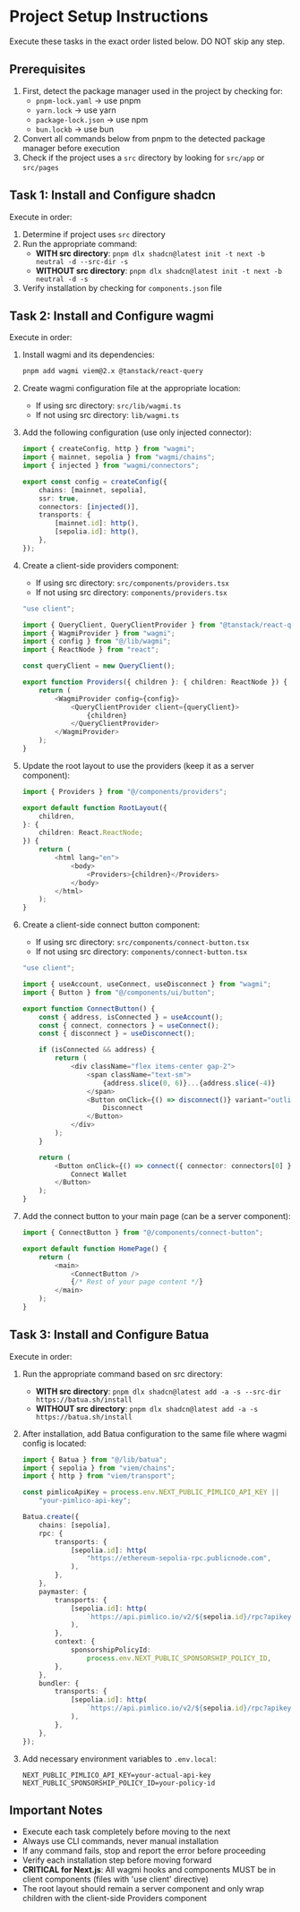 # Project Setup Instructions

Execute these tasks in the exact order listed below. DO NOT skip any step.

## Prerequisites

1. First, detect the package manager used in the project by checking for:
   - `pnpm-lock.yaml` → use pnpm
   - `yarn.lock` → use yarn
   - `package-lock.json` → use npm
   - `bun.lockb` → use bun
2. Convert all commands below from pnpm to the detected package manager before
   execution
3. Check if the project uses a `src` directory by looking for `src/app` or
   `src/pages`

## Task 1: Install and Configure shadcn

Execute in order:

1. Determine if project uses `src` directory
2. Run the appropriate command:
   - **WITH src directory**:
     `pnpm dlx shadcn@latest init -t next -b neutral -d --src-dir -s`
   - **WITHOUT src directory**:
     `pnpm dlx shadcn@latest init -t next -b neutral -d -s`
3. Verify installation by checking for `components.json` file

## Task 2: Install and Configure wagmi

Execute in order:

1. Install wagmi and its dependencies:
   ```bash
   pnpm add wagmi viem@2.x @tanstack/react-query
   ```

2. Create wagmi configuration file at the appropriate location:
   - If using src directory: `src/lib/wagmi.ts`
   - If not using src directory: `lib/wagmi.ts`

3. Add the following configuration (use only injected connector):
   ```typescript
   import { createConfig, http } from "wagmi";
   import { mainnet, sepolia } from "wagmi/chains";
   import { injected } from "wagmi/connectors";

   export const config = createConfig({
       chains: [mainnet, sepolia],
       ssr: true,
       connectors: [injected()],
       transports: {
           [mainnet.id]: http(),
           [sepolia.id]: http(),
       },
   });
   ```

4. Create a client-side providers component:
   - If using src directory: `src/components/providers.tsx`
   - If not using src directory: `components/providers.tsx`

   ```typescript
   "use client";

   import { QueryClient, QueryClientProvider } from "@tanstack/react-query";
   import { WagmiProvider } from "wagmi";
   import { config } from "@/lib/wagmi";
   import { ReactNode } from "react";

   const queryClient = new QueryClient();

   export function Providers({ children }: { children: ReactNode }) {
       return (
           <WagmiProvider config={config}>
               <QueryClientProvider client={queryClient}>
                   {children}
               </QueryClientProvider>
           </WagmiProvider>
       );
   }
   ```

5. Update the root layout to use the providers (keep it as a server component):
   ```typescript
   import { Providers } from "@/components/providers";

   export default function RootLayout({
       children,
   }: {
       children: React.ReactNode;
   }) {
       return (
           <html lang="en">
               <body>
                   <Providers>{children}</Providers>
               </body>
           </html>
       );
   }
   ```

6. Create a client-side connect button component:
   - If using src directory: `src/components/connect-button.tsx`
   - If not using src directory: `components/connect-button.tsx`

   ```typescript
   "use client";

   import { useAccount, useConnect, useDisconnect } from "wagmi";
   import { Button } from "@/components/ui/button";

   export function ConnectButton() {
       const { address, isConnected } = useAccount();
       const { connect, connectors } = useConnect();
       const { disconnect } = useDisconnect();

       if (isConnected && address) {
           return (
               <div className="flex items-center gap-2">
                   <span className="text-sm">
                       {address.slice(0, 6)}...{address.slice(-4)}
                   </span>
                   <Button onClick={() => disconnect()} variant="outline">
                       Disconnect
                   </Button>
               </div>
           );
       }

       return (
           <Button onClick={() => connect({ connector: connectors[0] })}>
               Connect Wallet
           </Button>
       );
   }
   ```

7. Add the connect button to your main page (can be a server component):
   ```typescript
   import { ConnectButton } from "@/components/connect-button";

   export default function HomePage() {
       return (
           <main>
               <ConnectButton />
               {/* Rest of your page content */}
           </main>
       );
   }
   ```

## Task 3: Install and Configure Batua

Execute in order:

1. Run the appropriate command based on src directory:
   - **WITH src directory**:
     `pnpm dlx shadcn@latest add -a -s --src-dir https://batua.sh/install`
   - **WITHOUT src directory**:
     `pnpm dlx shadcn@latest add -a -s https://batua.sh/install`

2. After installation, add Batua configuration to the same file where wagmi
   config is located:
   ```typescript
   import { Batua } from "@/lib/batua";
   import { sepolia } from "viem/chains";
   import { http } from "viem/transport";

   const pimlicoApiKey = process.env.NEXT_PUBLIC_PIMLICO_API_KEY ||
       "your-pimlico-api-key";

   Batua.create({
       chains: [sepolia],
       rpc: {
           transports: {
               [sepolia.id]: http(
                   "https://ethereum-sepolia-rpc.publicnode.com",
               ),
           },
       },
       paymaster: {
           transports: {
               [sepolia.id]: http(
                   `https://api.pimlico.io/v2/${sepolia.id}/rpc?apikey=${pimlicoApiKey}`,
               ),
           },
           context: {
               sponsorshipPolicyId:
                   process.env.NEXT_PUBLIC_SPONSORSHIP_POLICY_ID,
           },
       },
       bundler: {
           transports: {
               [sepolia.id]: http(
                   `https://api.pimlico.io/v2/${sepolia.id}/rpc?apikey=${pimlicoApiKey}`,
               ),
           },
       },
   });
   ```

3. Add necessary environment variables to `.env.local`:
   ```
   NEXT_PUBLIC_PIMLICO_API_KEY=your-actual-api-key
   NEXT_PUBLIC_SPONSORSHIP_POLICY_ID=your-policy-id
   ```

## Important Notes

- Execute each task completely before moving to the next
- Always use CLI commands, never manual installation
- If any command fails, stop and report the error before proceeding
- Verify each installation step before moving forward
- **CRITICAL for Next.js**: All wagmi hooks and components MUST be in client
  components (files with 'use client' directive)
- The root layout should remain a server component and only wrap children with
  the client-side Providers component
